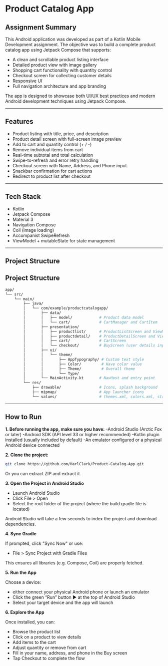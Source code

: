 # Product Catalog App

## Assignment Summary

This Android application was developed as part of a Kotlin Mobile Development assignment. The objective was to build a complete product catalog app using Jetpack Compose that supports:

- A clean and scrollable product listing interface
- Detailed product view with image gallery
- Shopping cart functionality with quantity control
- Checkout screen for collecting customer details
- Responsive UI
- Full navigation architecture and app branding

The app is designed to showcase both UI/UX best practices and modern Android development techniques using Jetpack Compose.

---

## Features

- Product listing with title, price, and description
- Product detail screen with full-screen image preview
- Add to cart and quantity control (+ / -)
- Remove individual items from cart
- Real-time subtotal and total calculation
- Swipe-to-refresh and error retry handling
- Checkout screen with Name, Address, and Phone input
- Snackbar confirmation for cart actions
- Redirect to product list after checkout


---

## Tech Stack

- Kotlin
- Jetpack Compose
- Material 3
- Navigation Compose
- Coil (image loading)
- Accompanist SwipeRefresh
- ViewModel + mutableState for state management

---
## Project Structure

## Project Structure
```bash
app/
└── src/
    └── main/
        ├── java/
        │   └── com/example/productcatalogapp/
        │       ├── data/
        │       │   ├── model/            # Product data model
        │       │   └── cart/             # CartManager and CartItem
        │       ├── presentation/
        │       │   ├── productlist/      # ProductListScreen and ViewModel
        │       │   ├── productdetail/    # ProductDetailScreen and ViewModel
        │       │   ├── cart/             # CartScreen
        │       │   └── checkout/         # BuyScreen (user details input)
        │       ├── ui/
        │       │   └── theme/
        │       │       ├── AppTypography/ # Custom text style
        │       │       ├── Color/         # Have color value
        │       │       ├── Theme/         # Overall theme
        │       │       └── Type/          
        │       └── MainActivity.kt       # NavHost and entry point
        └── res/
            ├── drawable/                 # Icons, splash background
            ├── mipmap/                   # App launcher icons
            └── values/                   # themes.xml, colors.xml, strings.xml
```
---
## How to Run
**1. Before running the app, make sure you have:**
-Android Studio (Arctic Fox or later)
-Android SDK (API level 33 or higher recommended)
-Kotlin plugin installed (usually included by default)
-An emulator configured or a physical Android device connected

**2. Clone the project:**
```bash
git clone https://github.com/HarlClark/Product-Catalog-App.git
```
Or you can extract ZIP and extract it.

**3.  Open the Project in Android Studio**
- Launch Android Studio
- Click File > Open
- Select the root folder of the project (where the build.gradle file is located)

Android Studio will take a few seconds to index the project and download dependencies.

**4. Sync Gradle**

If prompted, click "Sync Now" or use:
- File > Sync Project with Gradle Files

This ensures all libraries (e.g. Compose, Coil) are properly fetched.

**5. Run the App**

Choose a device:
- either connect your physical Android phone or launch an emulator
- Click the green “Run” button ▶️ at the top of Android Studio
- Select your target device and the app will launch

**6. Explore the App**

Once installed, you can:
- Browse the product list
- Click on a product to view details
- Add items to the cart
- Adjust quantity or remove from cart
- Fill in your name, address, and phone in the Buy screen
- Tap Checkout to complete the flow


